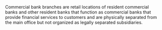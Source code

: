 Commercial bank branches are retail locations of resident commercial banks and other resident banks that function as commercial banks that provide financial services to customers and are physically separated from the main office but not organized as legally separated subsidiaries.